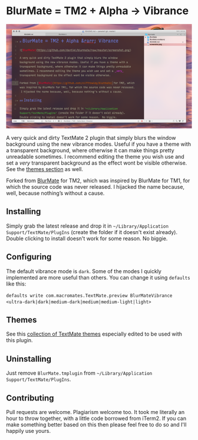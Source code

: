 # BlurMate = TM2 + Alpha &rarr; Vibrance

![BlurMate](https://github.com/dantiel/blurmate/raw/master/screenshot.png)

A very quick and dirty TextMate 2 plugin that simply blurs the window background using the new vibrance modes. Useful if you have a theme with a transparent background, where otherwise it can make things pretty unreadable sometimes. I recommend editing the theme you wish use and set a _very_ transparent background as the effect wont be visible otherwise. See the [themes section](#Themes) as well.

Forked from [BlurMate](https://github.com/cliffrowley/blurmate) for TM2, which was inspired by BlurMate for TM1, for which the source code was never released.  I hijacked the name because, well, because nothing’s without a cause.

## Installing

Simply grab the latest release and drop it in `~/Library/Application Support/TextMate/PlugIns` (create the folder if it doesn't exist already).  Double clicking to install doesn't work for some reason.  No biggie. 

## Configuring

The default vibrance mode is `dark`. Some of the modes I quickly implemented are more useful than others. You can change it using `defaults` like this:

`defaults write com.macromates.TextMate.preview BlurMateVibrance <ultra-dark|dark|medium-dark|medium|medium-light|light>`

## Themes

See this [collection of TextMate  themes][vibrance_themes_github] especially edited to be used with this plugin.

## Uninstalling

Just remove `BlurMate.tmplugin` from `~/Library/Application Support/TextMate/PlugIns`.

## Contributing

Pull requests are welcome.  Plagiarism welcome too.  It took me literally an hour to throw together, with a little code borrowed from iTerm2.  If you can make something better based on this then please feel free to do so and I'll happily use yours.


[vibrance_themes_github]: https://github.com/dantiel/TextMate-Vibrance-Themes "TextMate Vibrance Themes Repository"
